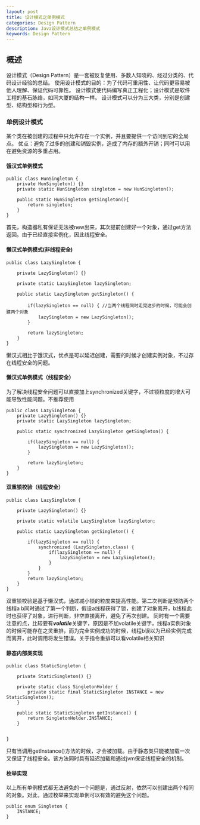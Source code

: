 ```yaml
---
layout: post
title: 设计模式之单例模式
categories: Design Pattern
description: Java设计模式总结之单例模式
keywords: Design Pattern
---
```


## 概述
设计模式（Design Pattern）是一套被反复使用、多数人知晓的、经过分类的、代码设计经验的总结。
使用设计模式的目的：为了代码可重用性、让代码更容易被他人理解、保证代码可靠性。 设计模式使代码编写真正工程化；设计模式是软件工程的基石脉络，如同大厦的结构一样。
设计模式可以分为三大类，分别是创建型、结构型和行为型。

### 单例设计模式
某个类在被创建的过程中只允许存在一个实例，并且要提供一个访问到它的全局点。
优点：避免了过多的创建和销毁实例，造成了内存的额外开销；同时可以用在避免资源的多重占用。
#### 饿汉式单例模式
```
public class HunSingleton {
	private HunSingleton() {}
	private static HunSingleton singleton = new HunSingleton();
	
	public static HunSingleton getSingleton(){
		return singleton;
	}
}
```
首先，构造器私有保证无法被new出来，其次提前创建好一个对象，通过get方法返回。由于已经直接实例化，因此线程安全。
#### 懒汉式单例模式(非线程安全)
```
public class LazySingleton {
	
	private LazySingleton() {}
	
	private static LazySingleton lazySingleton;
	
	public static LazySingleton getSingleton() {
		
		if(lazySingleton == null) { //当两个线程同时走完这步的时候，可能会创建两个对象
			lazySingleton = new LazySingleton();
		}
		
		return lazySingleton;
	}
}
```
懒汉式相比于饿汉式，优点是可以延迟创建，需要的时候才创建实例对象，不过存在线程安全的问题。
#### 懒汉式单例模式（线程安全）
为了解决线程安全问题可以直接加上synchronized关键字，不过锁粒度的增大可能导致性能问题。不推荐使用
```
public class LazySingleton {
	private LazySingleton() {}	
	private static LazySingleton lazySingleton;
	
	public static synchronized LazySingleton getSingleton() {
		
		if(lazySingleton == null) {
			lazySingleton = new LazySingleton();
		}
		
		return lazySingleton;
	}
}
```
#### 双重锁校验（线程安全）

```
public class LazySingleton {
	
	private LazySingleton() {}
	
	private static volatile LazySingleton lazySingleton;
	
	public static LazySingleton getSingleton() {
		
		if(lazySingleton == null) {
			synchronized (LazySingleton.class) {
				if(lazySingleton == null) { 
					lazySingleton = new LazySingleton();
				}
			}
		}
		return lazySingleton;
	}
}
```
双重锁校验是基于懒汉式，通过减小锁的粒度来提高性能。第二次判断是预防两个线程a b同时通过了第一个判断，假设a线程获得了锁，创建了对象离开，b线程此时也获得了对象，进行判断，非空直接离开，避免了再次创建。
同时有一个需要注意的点，比较要有***volatile***关键字，原因是不加volatile关键字，线程a实例对象的时候可能存在之灵重排，而为完全实例成功的时候，线程b误以为已经实例完成而离开，此时调用将发生错误。关于指令重排可以看volatile相关知识
#### 静态内部类实现
```
public class StaticSingleton {
	
	private StaticSingleton() {}
	
	private static class SingletonHolder {
        private static final StaticSingleton INSTANCE = new StaticSingleton();
    }
	
	public static StaticSingleton getInstance() {
        return SingletonHolder.INSTANCE;
    }
	
	
}
```
只有当调用getInstance()方法的时候，才会被加载。由于静态类只能被加载一次又保证了线程安全。该方法同时具有延迟加载和通过jvm保证线程安全的机制。
#### 枚举实现
以上所有单例模式都无法避免的一个问题是，通过反射，依然可以创建出两个相同的对象。对此，通过枚举来实现单例可以有效的避免这个问题。
```
public enum Singleton {
	INSTANCE;
}
```